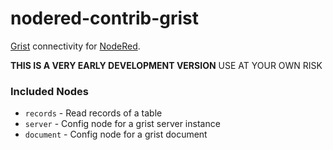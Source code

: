 # nodered-contrib-grist
[Grist](https://getgrist.com) connectivity for [NodeRed](http://nodered.org).


**THIS IS A VERY EARLY DEVELOPMENT VERSION** USE AT YOUR OWN RISK

### Included Nodes
- `records` - Read records of a table
- `server` - Config node for a grist server instance
- `document` - Config node for a grist document
